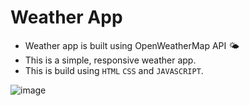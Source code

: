 # Weather App
- Weather app is built using OpenWeatherMap API 🌤
- This is a simple, responsive weather app.
- This is build using ```HTML``` ```CSS``` and ```JAVASCRIPT```.

![image](https://user-images.githubusercontent.com/90456532/231233558-47171e85-ae72-4526-a9c7-0131e2da159b.png)
